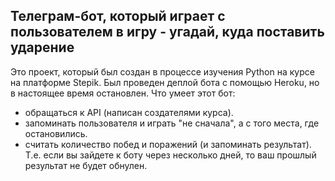 ## Телеграм-бот, который играет с пользователем в игру - угадай, куда поставить ударение

Это проект, который был создан в процессе изучения Python на курсе на платформе Stepik.
Был проведен деплой бота с помощью Heroku, но в настоящее время остановлен.
Что умеет этот бот:
- обращаться к API (написан создателями курса).
- запоминать пользователя и играть "не сначала", а с того места, где остановились.
- считать количество побед и поражений (и запоминать результат). Т.е. если вы зайдете к боту через несколько дней, то ваш прошлый результат не будет обнулен.
